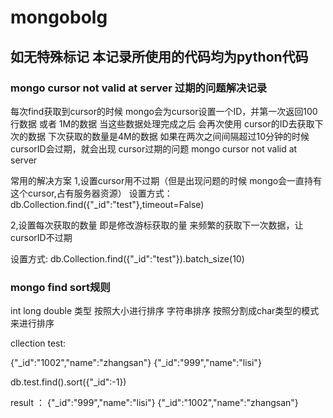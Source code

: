 # mongobolg


## 如无特殊标记 本记录所使用的代码均为python代码


### mongo cursor not valid at server  过期的问题解决记录

每次find获取到cursor的时候 mongo会为cursor设置一个ID，并第一次返回100行数据 或者 1M的数据
当这些数据处理完成之后 会再次使用 cursor的ID去获取下次的数据  下次获取的数量是4M的数据
如果在两次之间间隔超过10分钟的时候 cursorID会过期，就会出现 cursor过期的问题 mongo cursor not valid at server

常用的解决方案
1,设置cursor用不过期（但是出现问题的时候 mongo会一直持有这个cursor,占有服务器资源）
  设置方式：db.Collection.find({"_id":"test"},timeout=False)

2,设置每次获取的数量 即是修改游标获取的量 来频繁的获取下一次数据，让cursorID不过期

  设置方式: db.Collection.find({"_id":"test"}).batch_size(10)



### mongo find sort规则

int long double 类型 按照大小进行排序
字符串排序 按照分割成char类型的模式来进行排序

cllection test:

{"_id":"1002","name":"zhangsan"}
{"_id":"999","name":"lisi"}

db.test.find().sort({"_id":-1})

result ：
{"_id":"999","name":"lisi"}
{"_id":"1002","name":"zhangsan"}

